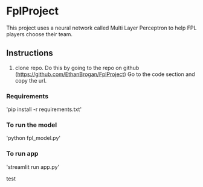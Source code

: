 # FplProject
This project uses a neural network called Multi Layer Perceptron to help FPL players choose their team.

## Instructions
1. clone repo. 
Do this by going to the repo on github (https://github.com/EthanBrogan/FplProject)
Go to the code section and copy the url.


### Requirements
'pip install -r requirements.txt'

### To run the model
'python fpl_model.py'

### To run app
'streamlit run app.py'

test